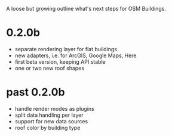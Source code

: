 A loose but growing outline what's next steps for OSM Buildings.

# 0.2.0b

- separate rendering layer for flat buildings
- new adapters, i.e. for ArcGIS, Google Maps, Here
- first beta version, keeping API stable
- one or two new roof shapes

# past 0.2.0b

- handle render modes as plugins
- split data handling per layer
- support for new data sources
- roof color by building type
